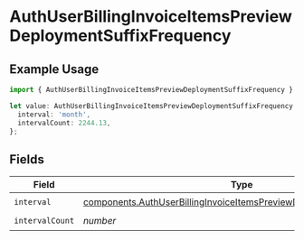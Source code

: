 # AuthUserBillingInvoiceItemsPreviewDeploymentSuffixFrequency

## Example Usage

```typescript
import { AuthUserBillingInvoiceItemsPreviewDeploymentSuffixFrequency } from '@vercel/client/models/components';

let value: AuthUserBillingInvoiceItemsPreviewDeploymentSuffixFrequency = {
  interval: 'month',
  intervalCount: 2244.13,
};
```

## Fields

| Field           | Type                                                                                                                                                           | Required           | Description |
| --------------- | -------------------------------------------------------------------------------------------------------------------------------------------------------------- | ------------------ | ----------- |
| `interval`      | [components.AuthUserBillingInvoiceItemsPreviewDeploymentSuffixInterval](../../models/components/authuserbillinginvoiceitemspreviewdeploymentsuffixinterval.md) | :heavy_check_mark: | N/A         |
| `intervalCount` | _number_                                                                                                                                                       | :heavy_check_mark: | N/A         |
